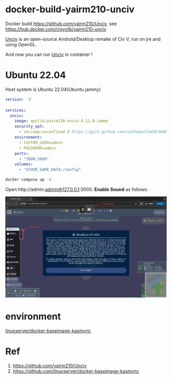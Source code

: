 # docker-build-yairm210-unciv

Docker build https://github.com/yairm210/Unciv, see https://hub.docker.com/r/qyvlik/yairm210-unciv

[Unciv](https://github.com/yairm210/Unciv) is an open-source Android/Desktop remake of Civ V, run on jre and using OpenGL.

And now you can run [Unciv](https://github.com/yairm210/Unciv) in container !

# Ubuntu 22.04

Host system is Ubuntu 22.04(Ubuntu jammy)

```yaml
version: '3'

services:
  unciv:
    image: qyvlik/yairm210-unciv:4.11.0-jammy
    security_opt:
      - seccomp:unconfined # https://gist.github.com/nathabonfim59/b088db8752673e1e7acace8806390242 
    environment:
      - CUSTOM_USER=admin
      - PASSWORD=admin
    ports:
      - "3000:3000"
    volumes:
      - "$YOUR_GAME_DATA:/config"
```

```bash
docker compose up -d
```

Open http://admin:admin@127.0.0.1:3000. **Enable Sound** as follows:

![](docs/unciv-game-002.png)

# environment

[linuxserver/docker-baseimage-kasmvnc](https://github.com/linuxserver/docker-baseimage-kasmvnc/tree/master?tab=readme-ov-file#options)

# Ref

1. https://github.com/yairm210/Unciv
2. https://github.com/linuxserver/docker-baseimage-kasmvnc
